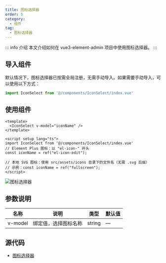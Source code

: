 ```yaml
---
title: 图标选择器
order: 5
category:
  - 组件
tag:
  - 图标选择器
---
```



::: info 介绍
本文介绍如何在 vue3-element-admin 项目中使用图标选择器。
:::

## 导入组件

默认情况下，图标选择器已按需全局注册，无需手动导入。如果需要手动导入，可以使用以下方式：

```typescript
import IconSelect from '@/components/IconSelect/index.vue'
```


## 使用组件

```vue
<template>
  <IconSelect v-model="iconName" />
</template>

<script setup lang="ts">
import IconSelect from '@/components/IconSelect/index.vue'
// Element Plus 图标：以 "el-icon-" 开头
const iconName = ref("el-icon-edit");

// 本地 SVG 图标：使用 src/assets/icons 目录下的文件名（无需 .svg 后缀）
// 示例：const iconName = ref("fullscreen");
</script>
```

![图标选择器](https://www.youlai.tech/storage/blog/20250122161004.png)


## 参数说明

| 名称    | 说明    | 类型  | 默认值  |
| ------- | ------ | ----- | ------ |
| v-model | 绑定值，选择图标名称 | string   | — |


## 源代码

- [图标选择器](https://gitee.com/youlaiorg/vue3-element-admin/blob/master/src/components/IconSelect/index.vue) 
